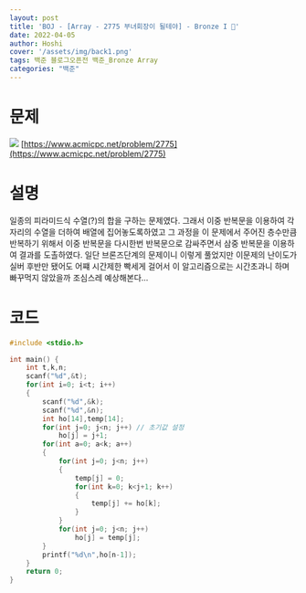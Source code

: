 ```yaml
---
layout: post
title: 'BOJ - [Array - 2775 부녀회장이 될테야] - Bronze I 🥉'
date: 2022-04-05
author: Hoshi
cover: '/assets/img/back1.png'
tags: 백준 블로그오픈전 백준_Bronze Array
categories: "백준"
---
```

# 문제
![]({{site.url}}/assets/img/posts_img/2775.png)
[https://www.acmicpc.net/problem/2775](https://www.acmicpc.net/problem/2775)

# 설명
일종의 피라미드식 수열(?)의 합을 구하는 문제였다. 그래서 이중 반복문을 이용하여 각자리의 수열을 더하여 배열에 집어놓도록하였고 그 과정을 이 문제에서 주어진 층수만큼 반복하기 위해서 이중 반복문을 다시한번 반복문으로 감싸주면서 삼중 반복문을 이용하여 결과를 도촐하였다. 일단 브론즈단계의 문제이니 이렇게 풀었지만 이문제의 난이도가 실버 후반만 됐어도 어쨰 시간제한 빡세게 걸어서 이 알고리즘으로는 시간초과니 하며 빠꾸먹지 않았을까 조심스레 예상해본다...

# 코드

```c
#include <stdio.h>

int main() {
    int t,k,n;
    scanf("%d",&t);
    for(int i=0; i<t; i++)
    {
        scanf("%d",&k);
        scanf("%d",&n);
        int ho[14],temp[14];
        for(int j=0; j<n; j++) // 초기값 설정
            ho[j] = j+1;
        for(int a=0; a<k; a++)
        {
            for(int j=0; j<n; j++)
            {
                temp[j] = 0;
                for(int k=0; k<j+1; k++)
                {
                    temp[j] += ho[k];
                }
            }
            for(int j=0; j<n; j++)
                ho[j] = temp[j];
        }
        printf("%d\n",ho[n-1]);
    }
    return 0;
}

```
